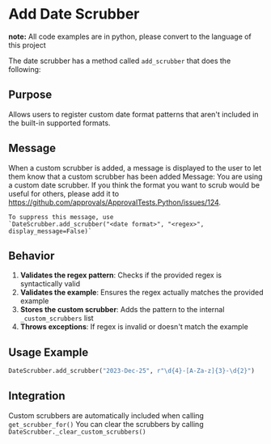 # Add Date Scrubber
**note:** All code examples are in python, please convert to the language of this project

The date scrubber has a method called `add_scrubber` that does the following:

## Purpose
Allows users to register custom date format patterns that aren't included in the built-in supported formats.

## Message
When a custom scrubber is added, a message is displayed to the user to let them know that a custom scrubber has been added 
Message: 
    You are using a custom date scrubber. If you think the format you want to scrub would be useful for others, please add it to https://github.com/approvals/ApprovalTests.Python/issues/124.

    To suppress this message, use 
    `DateScrubber.add_scrubber("<date format>", "<regex>", display_message=False)`


## Behavior
1. **Validates the regex pattern**: Checks if the provided regex is syntactically valid
2. **Validates the example**: Ensures the regex actually matches the provided example
3. **Stores the custom scrubber**: Adds the pattern to the internal `_custom_scrubbers` list
4. **Throws exceptions**: If regex is invalid or doesn't match the example

## Usage Example
```python
DateScrubber.add_scrubber("2023-Dec-25", r"\d{4}-[A-Za-z]{3}-\d{2}")
```

## Integration
Custom scrubbers are automatically included when calling `get_scrubber_for()`
You can clear the scrubbers by calling `DateScrubber._clear_custom_scrubbers()`





